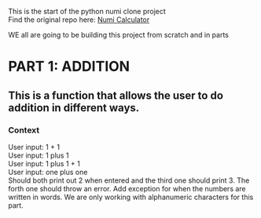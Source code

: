 This is the start of the python numi clone project  
Find the original repo here: [Numi Calculator](https://github.com/nikolaeu/numi)

WE all are going to be building this project from scratch and in parts

# PART 1: ADDITION
## This is a function that allows the user to do addition in different ways.

### Context 
User input: 1 + 1 <br>
User input: 1 plus 1<br>
User input: 1 plus 1 + 1 <br>
User input: one plus one <br>
Should both print out 2 when entered and the third one should print 3. The forth one should throw an error.
Add exception for when the numbers are written in words. We are only working with alphanumeric characters for this part. <br>
